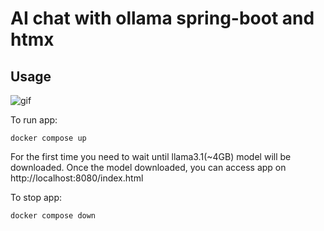 # AI chat with ollama spring-boot and htmx
## Usage

![gif](https://media.giphy.com/media/v1.Y2lkPTc5MGI3NjExMDBjYjl5cjRwNHl4aGNib2htbjJxcW1oeWQ3dWFmdTgwZGttZHg3NCZlcD12MV9pbnRlcm5hbF9naWZfYnlfaWQmY3Q9Zw/GVZWYOW5woUCo7YsMv/giphy.gif)


To run app:

```shell
docker compose up
```

For the first time you need to wait until llama3.1(~4GB) model will be downloaded.
Once the model downloaded, you can access app on http://localhost:8080/index.html

To stop app:

```shell
docker compose down
```
